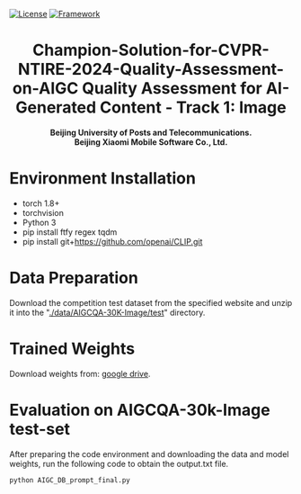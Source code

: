 [![License](https://img.shields.io/badge/License-Apache%202.0-blue.svg)](https://opensource.org/licenses/Apache-2.0)
[![Framework](https://img.shields.io/badge/PyTorch-%23EE4C2C.svg?&logo=PyTorch&logoColor=white)](https://pytorch.org/)

<div align="center">
<h1>
<b>
Champion-Solution-for-CVPR-NTIRE-2024-Quality-Assessment-on-AIGC
Quality Assessment for AI-Generated Content - Track 1: Image
</b>
</h1>
<b>
Beijing University of Posts and Telecommunications. </br>
Beijing Xiaomi Mobile Software Co., Ltd.
</b>
 
</div>



# Environment Installation
* torch 1.8+
* torchvision
* Python 3
* pip install ftfy regex tqdm
* pip install git+https://github.com/openai/CLIP.git

# Data Preparation
Download the competition test dataset from the specified website and unzip it into the "<u>./data/AIGCQA-30K-Image/test</u>" directory.

# Trained Weights
 Download weights from: [google drive](https://drive.google.com/drive/folders/11c92mV5wuDuiPyaJzlVVKi2V0Sy1-TCq?usp=drive_link).

# Evaluation on AIGCQA-30k-Image test-set
After preparing the code environment and downloading the data and model weights, run the following code to obtain the output.txt file.
```bash
python AIGC_DB_prompt_final.py
```

